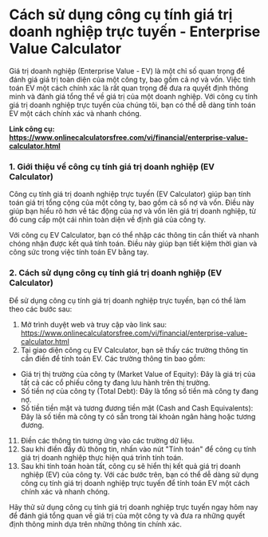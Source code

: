 Cách sử dụng công cụ tính giá trị doanh nghiệp trực tuyến - Enterprise Value Calculator
=======================================================================================

Giá trị doanh nghiệp (Enterprise Value - EV) là một chỉ số quan trọng để đánh giá giá trị toàn diện của một công ty, bao gồm cả nợ và vốn. Việc tính toán EV một cách chính xác là rất quan trọng để đưa ra quyết định thông minh và đánh giá tổng thể về giá trị của một doanh nghiệp. Với công cụ tính giá trị doanh nghiệp trực tuyến của chúng tôi, bạn có thể dễ dàng tính toán EV một cách chính xác và nhanh chóng.

**Link công cụ: <https://www.onlinecalculatorsfree.com/vi/financial/enterprise-value-calculator.html>**

### 1. Giới thiệu về công cụ tính giá trị doanh nghiệp (EV Calculator)

Công cụ tính giá trị doanh nghiệp trực tuyến (EV Calculator) giúp bạn tính toán giá trị tổng cộng của một công ty, bao gồm cả số nợ và vốn. Điều này giúp bạn hiểu rõ hơn về tác động của nợ và vốn lên giá trị doanh nghiệp, từ đó cung cấp một cái nhìn toàn diện về định giá của công ty.

Với công cụ EV Calculator, bạn có thể nhập các thông tin cần thiết và nhanh chóng nhận được kết quả tính toán. Điều này giúp bạn tiết kiệm thời gian và công sức trong việc tính toán EV bằng tay.

### 2. Cách sử dụng công cụ tính giá trị doanh nghiệp (EV Calculator)

Để sử dụng công cụ tính giá trị doanh nghiệp trực tuyến, bạn có thể làm theo các bước sau:

1. Mở trình duyệt web và truy cập vào link sau: <https://www.onlinecalculatorsfree.com/vi/financial/enterprise-value-calculator.html>
2. Tại giao diện công cụ EV Calculator, bạn sẽ thấy các trường thông tin cần điền để tính toán EV. Các trường thông tin bao gồm:

- Giá trị thị trường của công ty (Market Value of Equity): Đây là giá trị của tất cả các cổ phiếu công ty đang lưu hành trên thị trường.
- Số tiền nợ của công ty (Total Debt): Đây là tổng số tiền mà công ty đang nợ.
- Số tiền tiền mặt và tương đương tiền mặt (Cash and Cash Equivalents): Đây là số tiền mà công ty có sẵn trong tài khoản ngân hàng hoặc tương đương.

11. Điền các thông tin tương ứng vào các trường dữ liệu.
12. Sau khi điền đầy đủ thông tin, nhấn vào nút "Tính toán" để công cụ tính giá trị doanh nghiệp thực hiện quá trình tính toán.
13. Sau khi tính toán hoàn tất, công cụ sẽ hiển thị kết quả giá trị doanh nghiệp (EV) của công ty.
Với các bước trên, bạn có thể dễ dàng sử dụng công cụ tính giá trị doanh nghiệp trực tuyến để tính toán EV một cách chính xác và nhanh chóng.

Hãy thử sử dụng công cụ tính giá trị doanh nghiệp trực tuyến ngay hôm nay để đánh giá tổng quan về giá trị của một công ty và đưa ra những quyết định thông minh dựa trên những thông tin chính xác.
